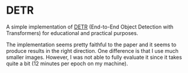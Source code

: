 # DETR

A simple implementation of [DETR](https://arxiv.org/abs/2005.12872) (End-to-End Object Detection with Transformers) for educational and practical purposes.

The implementation seems pretty faithful to the paper and it seems to produce results in the right direction. One difference is that I use much smaller images. However, I was not able to fully evaluate it since it takes quite a bit (12 minutes per epoch on my machine).
